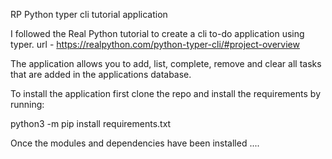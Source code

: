 RP Python typer cli tutorial application

I followed the Real Python tutorial to create a cli to-do application using typer.
url - https://realpython.com/python-typer-cli/#project-overview

The application allows you to add, list, complete, remove and clear all tasks that are added in the applications database.

To install the application first clone the repo and install the requirements by running:

python3 -m pip install requirements.txt

Once the modules and dependencies have been installed ....
